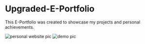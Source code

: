 # Upgraded-E-Portfolio

This E-Portfolio was created to showcase my projects and personal achievements.

![personal website pic](https://user-images.githubusercontent.com/67409144/188532867-e98d0e17-be0d-403b-86d5-ea01a2c8b24a.png)
![demo pic](https://user-images.githubusercontent.com/67409144/188532972-3eeccb4b-78b9-476b-9383-484e19600d07.png)
